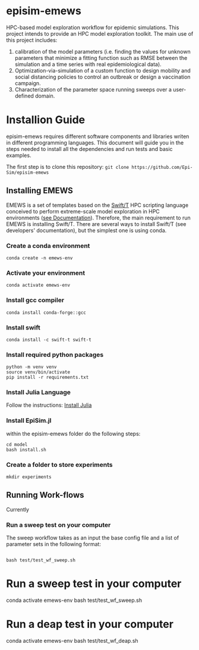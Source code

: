 # episim-emews
HPC-based model exploration workflow for epidemic simulations. This project intends to provide an HPC model exploration toolkit. The main use of this project includes:
1) calibration of the model parameters (i.e. finding the values for unknown parameters that minimize a fitting function such as RMSE between the simulation and a time series with real epidemiological data).
2) Optimization-via-simulation of a custom function to design mobility and social distancing policies to control an outbreak or design a vaccination campaign.
3) Characterization of the parameter space running sweeps over a user-defined domain.

# Installion Guide
episim-emews requires different software components and libraries writen in different programming languages. This document will guide you in the steps needed to install all the dependencies and run tests and basic examples.

The first step is to clone this repository:
`git clone https://github.com/Epi-Sim/episim-emews`

## Installing EMEWS
EMEWS is a set of templates based on the [Swift/T](url) HPC scripting language conceived to perform extreme-scale model exploration in HPC environments ([see Documentation]([url](https://swift-lang.github.io/swift-t/sites.html))). Therefore, the main requirement to run EMEWS is installing Swift/T. There are several ways to install Swift/T (see developers' documentation), but the simplest one is using conda.

### Create a conda environment
`conda create -n emews-env`

### Activate your environment
`conda activate emews-env`

### Install gcc compiler
`conda install conda-forge::gcc`

### Install swift
`conda install -c swift-t swift-t`

### Install required python packages
```
python -m venv venv
source venv/bin/activate
pip install -r requirements.txt
```
### Install Julia Language
Follow the instructions: [Install Julia]([url](https://julialang.org/downloads/))

### Install EpiSim.jl
within the episim-emews folder do the following steps:
```
cd model
bash install.sh
```

### Create a folder to store experiments
`mkdir experiments`

## Running Work-flows
Currently

### Run a sweep test on your computer
The sweep workflow takes as an input the base config file and a list of parameter sets in the following format:
```

bash test/test_wf_sweep.sh
```

# Run a sweep test in your computer
conda activate emews-env
bash test/test_wf_sweep.sh

# Run a deap test in your computer
conda activate emews-env
bash test/test_wf_deap.sh
